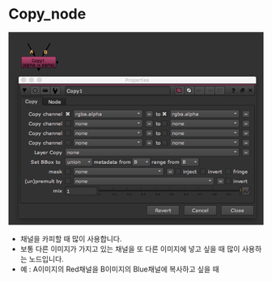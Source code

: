 # Copy\_node

![](../../.gitbook/assets/copy_node.png)

* 채널을 카피할 때 많이 사용합니다.
* 보통 다른 이미지가 가지고 있는 채널을 또 다른 이미지에 넣고 싶을 때 많이 사용하는 노드입니다.
* 예 : A이미지의 Red채널을 B이미지의 Blue채널에 복사하고 싶을 때

